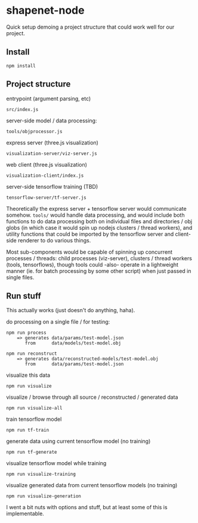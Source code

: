 # shapenet-node

Quick setup demoing a project structure that could work well for our project.

## Install

    npm install

## Project structure
    
entrypoint (argument parsing, etc)

    src/index.js

server-side model / data processing:

    tools/objprocessor.js

express server (three.js visualization)
    
    visualization-server/viz-server.js

web client (three.js visualization)

    visualization-client/index.js

server-side tensorflow training (TBD)

    tensorflow-server/tf-server.js

Theoretically the express server + tensorflow server would communicate somehow. `tools/` would handle data processing, and would include both functions to do data processing both on individual files and directories / obj globs (in which case it would spin up nodejs clusters / thread workers), and utility functions that could be imported by the tensorflow server and client-side renderer to do various things.

Most sub-components would be capable of spinning up concurrent processes / threads: child processes (viz-server), clusters / thread workers (tools, tensorflows), though tools could -also- operate in a lightweight manner (ie. for batch processing by some other script) when just passed in single files.

## Run stuff

This actually works (just doesn't do anything, haha).

do processing on a single file / for testing:

    npm run process
        => generates data/params/test-model.json
           from      data/models/test-model.obj

    npm run reconstruct
        => generates data/reconstructed-models/test-model.obj
           from      data/params/test-model.json

visualize this data

    npm run visualize

visualize / browse through all source / reconstructed / generated data

    npm run visualize-all

train tensorflow model

    npm run tf-train

generate data using current tensorflow model (no training)
    
    npm run tf-generate

visualize tensorflow model while training

    npm run visualize-training

visualize generated data from current tensorflow models (no training)

    npm run visualize-generation

I went a bit nuts with options and stuff, but at least some of this is implementable.
